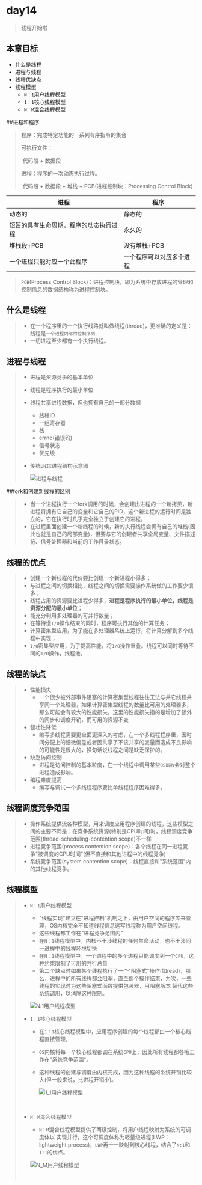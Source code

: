 # day14

> 线程开始啦

## 本章目标

* 什么是线程
* 进程与线程
* 线程优缺点
* 线程模型
  * `N：1`用户线程模型
  * `1：1`核心线程模型
  * `N：M`混合线程模型

##进程和程序

> 程序：完成特定功能的一系列有序指令的集合
>
> 可执行文件：
>
> ​	代码段 + 数据段
>
> 进程：程序的一次动态执行过程。
>
> ​	代码段 + 数据段 + 堆栈 + PCB(进程控制块：Processing Control Block)

| 进程                                   | 程序                     |
| -------------------------------------- | ------------------------ |
| 动态的                                 | 静态的                   |
| 短暂的具有生命周期，程序的动态执行过程 | 永久的                   |
| 堆栈段+PCB                             | 没有堆栈+PCB             |
| 一个进程只能对应一个此程序             | 一个程序可以对应多个进程 |
> `PCB`(Process Control Block)：进程控制块，即为系统中存放进程的管理和控制信息的数据结构称为进程控制块。

## 什么是线程

> * 在一个程序里的一个执行线路就叫做线程(thread)，更准确的定义是：线程是`一个进程内部的控制序列`
> * 一切进程至少都有一个执行线程。

## 进程与线程

> * 进程是资源竞争的基本单位
>
> * 线程是程序执行的最小单位
>
> * 线程共享进程数据，但也拥有自己的一部分数据
>
>   * 线程ID
>   * 一组寄存器
>   * 栈
>   * errno(错误码)
>   * 信号状态
>   * 优先级
>
> * 传统`UNIX`进程结构示意图
>
>   ![进程与线程](./Picture/进程与线程.png)

##fork和创建新线程的区别

> * 当一个进程执行一个fork调用的时候，会创建出进程的一个新拷贝，新进程将拥有它自己的变量和它自己的PID，这个新进程的运行时间是独立的，它在执行时几乎完全独立于创建它的进程。
> * 在进程里面创建一个新线程的时候，新的执行线程会拥有自己的堆栈(因此也就是自己的局部变量)，但要与它的创建者共享全局变量、文件描述符、信号处理器和当前的工作目录状态。

## 线程的优点

> * 创建一个新线程的代价要比创建一个新进程小得多；
> * 与进程之间的切换相比，线程之间的切换需要操作系统做的工作要少很多；
> * 线程占用的资源要比进程少得多，**进程是程序执行的最小单位，线程是资源分配的最小单位**；
> * 能充分利用多处理器的可并行数量；
> * 在等待慢`I/O`操作结束的同时，程序可执行其他的计算任务；
> * 计算密集型应用，为了能在多处理器系统上运行，将计算分解到多个线程中实现；
> * `I/O`密集型应用，为了提高性能，将`I/O`操作重叠。线程可以同时等待不同的`I/O`操作，线程池。

## 线程的缺点

> * 性能损失
>   * 一个很少被外部事件阻塞的计算密集型线程往往无法与共它线程共享同一个处理器，如果计算密集型线程的数量比可用的处理器多，那么可能会有较大的性能损失，这里的性能损失指的是增加了额外的同步和调度开销，而可用的资源不变
> * 健壮性降低
>   * 编写多线程需要更全面更深入的考虑，在一个多线程程序里，因时间分配上的细微偏差或者因共享了不该共享的变量而造成不良影响的可能性是很大的，换句话说线程之间是缺乏保护的。
> * 缺乏访问控制
>   * 进程是访问控制的基本粒度，在一个线程中调用某些`OS函数`会对整个进程造成影响。
> * 编程难度提高
>   * 编写与调试一个多线程程序要比单线程程序困难得多。

## 线程调度竞争范围

> * 操作系统提供流各种模型，用来调度应用程序创建的线程，这些模型之间的主要不同是：在竞争系统资源(特别是CPU时间)时，线程调度竞争范围(thread-scheduling-contention scope)不一样
> * 进程竞争范围(process contention scope)：各个线程在同一进程竞争"被调度的CPU时间"(但不直接和其他进程中的线程竞争)
> * 系统竞争范围(system contention scope)：线程直接和"系统范围"内的其他线程竞争。

## 线程模型

> - `N：1`用户线程模型
>
>   - "线程实现"建立在"进程控制"机制之上，由用户空间的程序库来管理，OS内核完全不知道线程信息这写线程称为用户空间线程。
>   - 这些线程都工作在"进程竞争范围内"
>   - 在`N：1`线程模型中，内核不干涉线程的任何生命活动，也不干涉同一进程中的线程环境切换
>   - 在`N：1`线程模型中，一个进程中的多个进程只能调度到一个`CPU`，这种约束限制了可用的并行总量
>   - 第二个缺点时如果某个线程执行了一个"阻塞式"操作(如read)，那么，进程中的所有线程都会阻塞，直至那个操作结束，为次，一些线程的实现时为这些阻塞式函数提供包装器，用阻塞版本 替代这些系统调用，以消除这种限制。
>
>   ![N:1用户线程模型](./Picture/N_1用户线程模型.png)
>
> - `1：1`核心线程模型
>
>   - 在`1：1`核心线程模型中，应用程序创建的每个线程都由一个核心线程直接管理。
>
>   - `OS`内核将每一个核心线程都调在系统`CPU`上，因此所有线程都各哦工作在"系统竞争范围"。
>
>   - 这种线程的创建与调度由内核完成，因为这种线程的系统开销比较大(但一般来说，比进程开销小)。
>
>     ![1_1用户线程模型](./Picture/1_1用户线程模型.png)
>
>     ​
>
> - `N：M`混合线程模型
>
>   - `N：M`混合线程模型提供了两级控制，将用户线程映射为系统的可调度体以 实现并行，这个可调度体称为轻量级进程(LWP：lightweight process)，`LWP`再一一映射到核心线程，结合了`N:1`和`1:1`的优点。
>
>   ![N_M用户线程模型](./Picture/N_M用户线程模型.png)
>
>   ​

